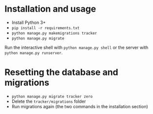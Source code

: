 # Installation and usage

- Install Python 3+
- `pip install -r requirements.txt`
- `python manage.py makemigrations tracker`
- `python manage.py migrate`

Run the interactive shell with `python manage.py shell` or the server with `python manage.py runserver`.

# Resetting the database and migrations

- `python manage.py migrate tracker zero`
- Delete the `tracker/migrations` folder
- Run migrations again (the two commands in the installation section)
